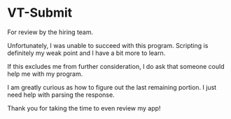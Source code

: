 # VT-Submit
For review by the hiring team.

Unfortunately, I was unable to succeed with this program. Scripting is definitely my weak point and I have a bit more to learn.

If this excludes me from further consideration, I do ask that someone could help me with my program.

I am greatly curious as how to figure out the last remaining portion. I just need help with parsing the response.

Thank you for taking the time to even review my app!
